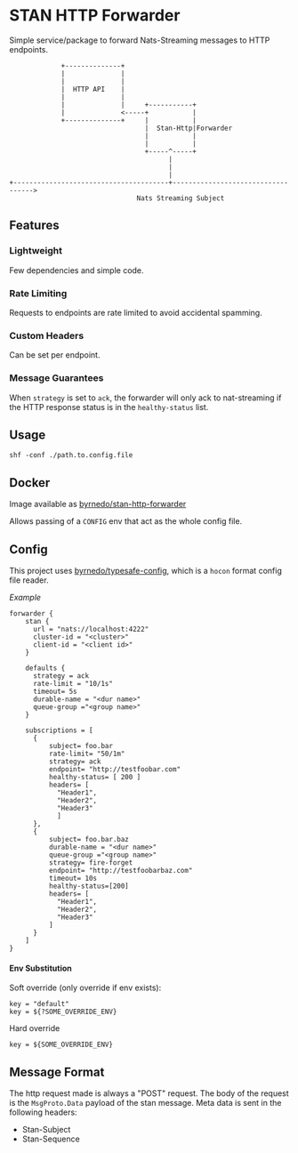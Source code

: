 # STAN HTTP Forwarder

Simple service/package to forward Nats-Streaming messages to HTTP endpoints.

```
             +--------------+
             |              |
             |              |
             |  HTTP API    |
             |              |
             |              |     +-----------+
             |              <-----+           |
             +--------------+     |           |
                                  |  Stan-Http|Forwarder
                                  |           |
                                  |           |
                                  +-----^-----+
                                        |
                                        |
                                        |
+---------------------------------------+----------------------------------->
                                Nats Streaming Subject

```

## Features

### Lightweight

Few dependencies and simple code.

### Rate Limiting

Requests to endpoints are rate limited to avoid accidental spamming.

### Custom Headers

Can be set per endpoint.

### Message Guarantees

When `strategy` is set to `ack`, the forwarder will only ack to nat-streaming if the HTTP response status is in the `healthy-status` list.


## Usage 

`shf -conf ./path.to.config.file`


## Docker

Image available as [byrnedo/stan-http-forwarder](https://hub.docker.com/r/byrnedo/stan-http-forwarder/)

Allows passing of a `CONFIG` env that act as the whole config file.

## Config

This project uses [byrnedo/typesafe-config](https://github.com/byrnedo/typesafe-config), which is a `hocon` format config file reader.


*Example*

```hocon
forwarder {
    stan {
      url = "nats://localhost:4222"
      cluster-id = "<cluster>"
      client-id = "<client id>"
    }

    defaults {
      strategy = ack
      rate-limit = "10/1s"
      timeout= 5s
      durable-name = "<dur name>"
      queue-group ="<group name>"
    }

    subscriptions = [
      {
          subject= foo.bar
          rate-limit= "50/1m"
          strategy= ack
          endpoint= "http://testfoobar.com"
          healthy-status= [ 200 ]
          headers= [
            "Header1",
            "Header2",
            "Header3"
            ]
      },
      {
          subject= foo.bar.baz
          durable-name = "<dur name>"
          queue-group ="<group name>"
          strategy= fire-forget
          endpoint= "http://testfoobarbaz.com"
          timeout= 10s
          healthy-status=[200]
          headers= [
            "Header1",
            "Header2",
            "Header3"
          ]
      }
    ]
}
```

#### Env Substitution

Soft override (only override if env exists):

```hocon
key = "default"
key = ${?SOME_OVERRIDE_ENV}
```

Hard override

```hocon
key = ${SOME_OVERRIDE_ENV}
```

## Message Format

The http request made is always a "POST" request. 
The body of the request is the `MsgProto.Data` payload of the stan message.
Meta data is sent in the following headers:

- Stan-Subject 
- Stan-Sequence
